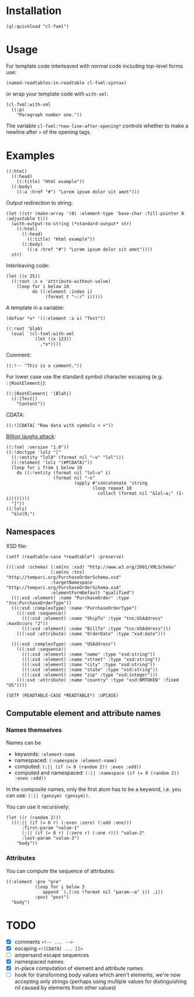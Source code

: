 # Installation

```
(ql:quickload "cl-fxml")
```

# Usage

For template code interleaved with normal code including top-level forms use:

```
(named-readtables:in-readtable cl-fxml:syntax)
```

or wrap your template code with `with-xml`:

```
(cl-fxml:with-xml
  ((:p)
    "Paragraph number one."))
```

The variable `cl-fxml:*new-line-after-opening*` controls whether to make a newline after `>` of the opening tags.

# Examples

```
((:html)
  ((:head)
    ((:title) "Html example"))
  ((:body)
    ((:a :href "#") "Lorem ipsum dolor sit amet")))
```

Output redirection to string:

```
(let ((str (make-array '(0) :element-type 'base-char :fill-pointer 0 :adjustable t)))
  (with-output-to-string (*standard-output* str)
    ((:html)
      ((:head)
        ((:title) "Html example"))
      ((:body)
        ((:a :href "#") "Lorem ipsum dolor sit amet"))))
  str)
```

Interleaving code:

```
(let ((x 25))
  ((:root :x x 'attribute-without-value)
    (loop for i below 10
          do ((:element :index i)
               (format t "~:r" i)))))
```

A template in a variable:

```
(defvar *x* '((:element :x x) "Test"))

((:root 'blah)
  (eval `(cl-fxml:with-xml
           (let ((x 123))
             ,*x*))))
```

Comment:

```
((:!-- "This is a comment."))
```

For lower case use the standard symbol character escaping (e.g. `:|RootElement|`):

```
((:|RootElement| '|Blah|)
  ((:|Test|)
    "Content"))
```

CDATA:

```
((:![CDATA[ "Raw data with symbols < >"))
```

[Billion laughs attack](https://en.wikipedia.org/wiki/Billion_laughs_attack):

```
((:?xml :version "1.0"))
((:!doctype 'lolz "["
  ((:!entity "lol0" (format nil "~s" "lol")))
  ((:!element 'lolz "(#PCDATA)"))
  (loop for i from 1 below 10
    do ((:!entity (format nil "lol~a" i)
                  (format nil "~s"
                          (apply #'concatenate 'string
                                 (loop repeat 10
                                   collect (format nil "&lol~a;" (1- i))))))))
  "]"))
((:lolz)
  "&lol9;")
```

## Namespaces

XSD file:

```
(setf (readtable-case *readtable*) :preserve)

(((:xsd :schema) (:xmlns :xsd) "http://www.w3.org/2001/XMLSchema"
                 (:xmlns :tns) "http://tempuri.org/PurchaseOrderSchema.xsd"
                 :targetNamespace "http://tempuri.org/PurchaseOrderSchema.xsd"
                 :elementFormDefault "qualified")
  (((:xsd :element) :name "PurchaseOrder" :type "tns:PurchaseOrderType"))
  (((:xsd :complexType) :name "PurchaseOrderType")
    (((:xsd :sequence))
      (((:xsd :element) :name "ShipTo" :type "tns:USAddress" :maxOccurs "2"))
      (((:xsd :element) :name "BillTo" :type "tns:USAddress")))
    (((:xsd :attribute) :name "OrderDate" :type "xsd:date")))

  (((:xsd :complexType) :name "USAddress")
    (((:xsd :sequence))
      (((:xsd :element) :name "name" :type "xsd:string"))
      (((:xsd :element) :name "street" :type "xsd:string"))
      (((:xsd :element) :name "city" :type "xsd:string"))
      (((:xsd :element) :name "state" :type "xsd:string"))
      (((:xsd :element) :name "zip" :type "xsd:integer")))
    (((:xsd :attribute) :name "country" :type "xsd:NMTOKEN" :fixed "US"))))

(SETF (READTABLE-CASE *READTABLE*) :UPCASE)
```

## Computable element and attribute names

### Names themselves

Names can be

* keywords: `:element-name`
* namespaced: `(:namespace :element-name)`
* computed: `(:|| (if (= 0 (random 2)) :even :odd))`
* computed and namespaced: `(:|| :namespace (if (= 0 (random 2)) :even :odd))`

In the composite names, only the first atom has to be a keyword, i.e. you can use: `(:|| (gensym) (gensym))`.

You can use it recursively:

```
(let ((r (random 2)))
  (((:|| (if (= 0 r) (:even :zero) (:odd :one)))
      :first-param "value-1"
      (:|| (if (= 0 r) (:zero r) (:one r))) "value-2"
      :last-param "value-3")
    "body"))
```

### Attributes

You can compute the sequence of attributes:

```
((:element :pre "pre"
           (loop for i below 3
              append `(,(:ns (format nil "param-~a" i)) ,i))
           :post "post")
  "body")
```

# TODO

- [x] comments `<!-- ... -->`
- [x] escaping `<![CDATA[ ... ]]>`
- [ ] ampersand escape sequences
- [x] namespaced names
- [x] in-place computation of element and attribute names
- [ ] hook for transforming body values which aren't elements, we're now accepting only strings (perhaps using multiple values for distinguishing nil caused by elements from other values)
